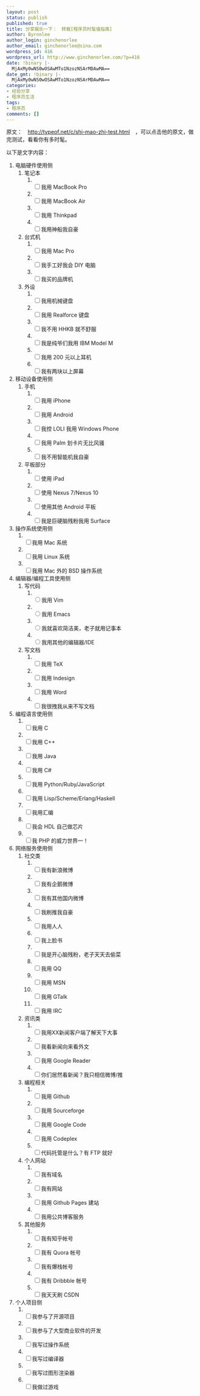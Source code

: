 ```yaml
---
layout: post
status: publish
published: true
title: 分享娱乐一下：　转载[程序员时髦值指南]
author: Byronlee
author_login: ginchenorlee
author_email: ginchenorlee@sina.com
wordpress_id: 416
wordpress_url: http://www.ginchenorlee.com/?p=416
date: !binary |-
  MjAxMy0wNS0wOSAwMTo1NzozNSArMDAwMA==
date_gmt: !binary |-
  MjAxMy0wNS0wOSAwMTo1NzozNSArMDAwMA==
categories:
- 经验分享
- 程序员生活
tags:
- 程序员
comments: []
---
```

<p>原文：　<a href="http://typeof.net/c/shi-mao-zhi-test.html">http://typeof.net/c/shi-mao-zhi-test.html</a>　，可以点击他的原文，做完测试，看看你有多时髦。</p>
<p>以下是文字内容：</p>
<div id="questions">
<ol>
<li>电脑硬件使用侧
<ol>
<li>笔记本
<ol>
<li><label><br />
<input type="checkbox" name="g2" />我用 MacBook Pro</label></li>
<li><label><br />
<input type="checkbox" name="g2" />我用 MacBook Air</label></li>
<li><label><br />
<input type="checkbox" name="g2" />我用 Thinkpad</label></li>
<li><label><br />
<input type="checkbox" name="g2" />我用神船我自豪</label></li>
</ol>
</li>
<li>台式机
<ol>
<li><label><br />
<input type="checkbox" name="g3" />我用 Mac Pro</label></li>
<li><label><br />
<input type="checkbox" name="g3" />我手工好我会 DIY 电脑</label></li>
<li><label><br />
<input type="checkbox" name="g3" />我买的品牌机</label></li>
</ol>
</li>
<li>外设
<ol>
<li><label><br />
<input type="checkbox" name="g6" />我用机械键盘</label></li>
<li><label><br />
<input type="checkbox" name="g6" />我用 Realforce 键盘</label></li>
<li><label><br />
<input type="checkbox" name="g6" />我不用 HHKB 就不舒服</label></li>
<li><label><br />
<input type="checkbox" name="g6" />我是纯爷们我用 IBM Model M</label></li>
<li><label><br />
<input type="checkbox" name="g6" />我用 200 元以上耳机</label></li>
<li><label><br />
<input type="checkbox" name="g6" />我有两块以上屏幕</label></li>
</ol>
</li>
</ol>
</li>
<li>移动设备使用侧
<ol>
<li>手机
<ol>
<li><label><br />
<input type="checkbox" name="g13" />我用 iPhone</label></li>
<li><label><br />
<input type="checkbox" name="g13" />我用 Android</label></li>
<li><label><br />
<input type="checkbox" name="g13" />我控 LOLI 我用 Windows Phone</label></li>
<li><label><br />
<input type="checkbox" name="g13" />我用 Palm 划卡片无比风骚</label></li>
<li><label><br />
<input type="checkbox" name="g13" />我不用智能机我自豪</label></li>
</ol>
</li>
<li>平板部分
<ol>
<li><label><br />
<input type="checkbox" name="g14" />使用 iPad</label></li>
<li><label><br />
<input type="checkbox" name="g14" />使用 Nexus 7/Nexus 10</label></li>
<li><label><br />
<input type="checkbox" name="g14" />使用其他 Android 平板</label></li>
<li><label><br />
<input type="checkbox" name="g14" />我是巨硬脑残粉我用 Surface</label></li>
</ol>
</li>
</ol>
</li>
<li>操作系统使用侧
<ol>
<li><label><br />
<input type="checkbox" name="g15" />我用 Mac 系统</label></li>
<li><label><br />
<input type="checkbox" name="g15" />我用 Linux 系统</label></li>
<li><label><br />
<input type="checkbox" name="g15" />我用 Mac 外的 BSD 操作系统</label></li>
</ol>
</li>
<li>编辑器/编程工具使用侧
<ol>
<li>写代码
<ol>
<li><label><br />
<input type="radio" name="g19" />我用 Vim</label></li>
<li><label><br />
<input type="radio" name="g19" />我用 Emacs</label></li>
<li><label><br />
<input type="radio" name="g19" />我就喜欢简洁美，老子就用记事本</label></li>
<li><label><br />
<input type="radio" name="g19" />我用其他的编辑器/IDE</label></li>
</ol>
</li>
<li>写文档
<ol>
<li><label><br />
<input type="checkbox" name="g23" />我用 TeX</label></li>
<li><label><br />
<input type="checkbox" name="g23" />我用 Indesign</label></li>
<li><label><br />
<input type="checkbox" name="g23" />我用 Word</label></li>
<li><label><br />
<input type="checkbox" name="g23" />我很拽我从来不写文档</label></li>
</ol>
</li>
</ol>
</li>
<li>编程语言使用侧
<ol>
<li><label><br />
<input type="checkbox" name="g25" />我用 C</label></li>
<li><label><br />
<input type="checkbox" name="g25" />我用 C++</label></li>
<li><label><br />
<input type="checkbox" name="g25" />我用 Java</label></li>
<li><label><br />
<input type="checkbox" name="g25" />我用 C#</label></li>
<li><label><br />
<input type="checkbox" name="g25" />我用 Python/Ruby/JavaScript</label></li>
<li><label><br />
<input type="checkbox" name="g25" />我用 Lisp/Scheme/Erlang/Haskell</label></li>
<li><label><br />
<input type="checkbox" name="g25" />我用汇编</label></li>
<li><label><br />
<input type="checkbox" name="g25" />我会 HDL 自己做芯片</label></li>
<li><label><br />
<input type="checkbox" name="g25" />我 PHP 的威力世界一！</label></li>
</ol>
</li>
<li>网络服务使用侧
<ol>
<li>社交类
<ol>
<li><label><br />
<input type="checkbox" name="g27" />我有新浪微博</label></li>
<li><label><br />
<input type="checkbox" name="g27" />我有企鹅微博</label></li>
<li><label><br />
<input type="checkbox" name="g27" />我有其他国内微博</label></li>
<li><label><br />
<input type="checkbox" name="g27" />我刷推我自豪</label></li>
<li><label><br />
<input type="checkbox" name="g27" />我用人人</label></li>
<li><label><br />
<input type="checkbox" name="g27" />我上脸书</label></li>
<li><label><br />
<input type="checkbox" name="g27" />我是开心脑残粉，老子天天去偷菜</label></li>
<li><label><br />
<input type="checkbox" name="g27" />我用 QQ</label></li>
<li><label><br />
<input type="checkbox" name="g27" />我用 MSN</label></li>
<li><label><br />
<input type="checkbox" name="g27" />我用 GTalk</label></li>
<li><label><br />
<input type="checkbox" name="g27" />我用 IRC</label></li>
</ol>
</li>
<li>资讯类
<ol>
<li><label><br />
<input type="checkbox" name="g28" />我用XX新闻客户端了解天下大事</label></li>
<li><label><br />
<input type="checkbox" name="g28" />我看新闻向来看外文</label></li>
<li><label><br />
<input type="checkbox" name="g28" />我用 Google Reader</label></li>
<li><label><br />
<input type="checkbox" name="g28" />你们居然看新闻？我只相信微博/推</label></li>
</ol>
</li>
<li>编程相关
<ol>
<li><label><br />
<input type="checkbox" name="g29" />我用 Github</label></li>
<li><label><br />
<input type="checkbox" name="g29" />我用 Sourceforge</label></li>
<li><label><br />
<input type="checkbox" name="g29" />我用 Google Code</label></li>
<li><label><br />
<input type="checkbox" name="g29" />我用 Codeplex</label></li>
<li><label><br />
<input type="checkbox" name="g29" />代码托管是什么？有 FTP 就好</label></li>
</ol>
</li>
<li>个人网站
<ol>
<li><label><br />
<input type="checkbox" name="g30" />我有域名</label></li>
<li><label><br />
<input type="checkbox" name="g30" />我有网站</label></li>
<li><label><br />
<input type="checkbox" name="g30" />我用 Github Pages 建站</label></li>
<li><label><br />
<input type="checkbox" name="g30" />我用公共博客服务</label></li>
</ol>
</li>
<li>其他服务
<ol>
<li><label><br />
<input type="checkbox" name="g34" />我有知乎帐号</label></li>
<li><label><br />
<input type="checkbox" name="g34" />我有 Quora 帐号</label></li>
<li><label><br />
<input type="checkbox" name="g34" />我有爆栈帐号</label></li>
<li><label><br />
<input type="checkbox" name="g34" />我有 Dribbble 帐号</label></li>
<li><label><br />
<input type="checkbox" name="g34" />我天天刷 CSDN</label></li>
</ol>
</li>
</ol>
</li>
<li>个人项目侧
<ol>
<li><label><br />
<input type="checkbox" name="g35" />我参与了开源项目</label></li>
<li><label><br />
<input type="checkbox" name="g35" />我参与了大型商业软件的开发</label></li>
<li><label><br />
<input type="checkbox" name="g35" />我写过操作系统</label></li>
<li><label><br />
<input type="checkbox" name="g35" />我写过编译器</label></li>
<li><label><br />
<input type="checkbox" name="g35" />我写过图形渲染器</label></li>
<li><label><br />
<input type="checkbox" name="g35" />我做过游戏</label></li>
</ol>
</li>
</ol>
</div>
